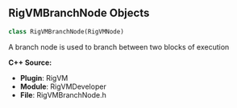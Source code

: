 ## RigVMBranchNode Objects

```python
class RigVMBranchNode(RigVMNode)
```

A branch node is used to branch between two blocks of execution

**C++ Source:**

- **Plugin**: RigVM
- **Module**: RigVMDeveloper
- **File**: RigVMBranchNode.h

<a id="unreal.RigVMCommentNode"></a>